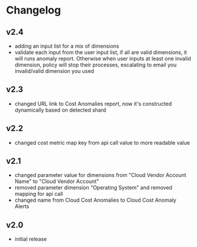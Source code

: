 # Changelog

## v2.4

- adding an input list for a mix of dimensions
- validate each input from the user input list, if all are valid dimensions, it will runs anomaly report. Otherwise when user inputs at least one invalid dimension, policy will stop their processes, escalating to email you invalid/valid dimension you used

## v2.3

- changed URL link to Cost Anomalies report, now it's constructed dynamically based on detected shard

## v2.2

- changed cost metric map key from api call value to more readable value

## v2.1

- changed parameter value for dimensions from "Cloud Vendor Account Name" to "Cloud Vendor Account"
- removed parameter dimension "Operating System" and removed mapping for api call
- changed name from Cloud Cost Anomalies to Cloud Cost Anomaly Alerts

## v2.0

- initial release
